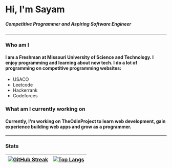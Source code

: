 # Hi, I'm Sayam
##### Competitive Programmer and Aspiring Software Engineer
---
### Who am I
#### I am a Freshman at Missouri University of Science and Technology. I enjoy programming and learning about new tech. I do a lot of programming on competitive programming websites:

* USACO
* Leetcode
* Hackerrank
* Codeforces


### What am I currently working on
#### Currently, I'm working on TheOdinProject to learn web development, gain experience building web apps and grow as a programmer.

---
### Stats


| [![GitHub Streak](http://github-readme-streak-stats.herokuapp.com?user=XDTerminated&theme=dark&hide_border=true&date_format=M%20j%5B%2C%20Y%5D)](https://git.io/streak-stats) |  [![Top Langs](https://github-readme-stats-git-masterrstaa-rickstaa.vercel.app/api/top-langs/?username=XDTerminated&theme=dark)](https://github.com/XDTerminated/github-readme-stats)  |
| ------------- | ------------- |


